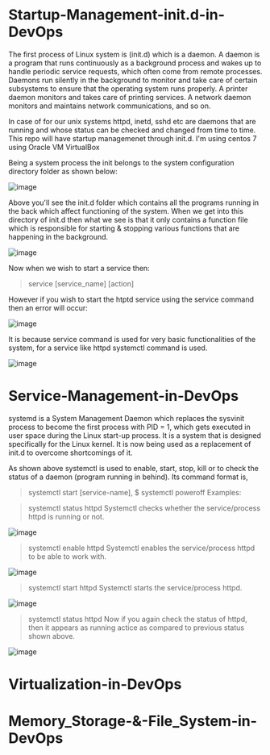 # Startup-Management-init.d-in-DevOps

The first process of Linux system is (init.d) which is a daemon. A daemon is a program that runs continuously as a background process and wakes up to handle periodic service requests, which often come from remote processes. Daemons run silently in the background to monitor and take care of certain subsystems to ensure that the operating system runs properly. A printer daemon monitors and takes care of printing services. A network daemon monitors and maintains network communications, and so on. 

In case of for our unix systems httpd, inetd, sshd etc are daemons that are running and whose status can be checked and changed from time to time. This repo will have startup managemenet through init.d. I'm using centos 7 using Oracle VM VirtualBox


Being a system process the init belongs to the system configuration directory folder as shown below:

![image](https://user-images.githubusercontent.com/97732099/200176105-883b15ce-8436-423f-83ea-97383fb3bd03.png)


Above you'll see the init.d folder which contains all the programs running in the back which affect functioning of the system.
When we get into this directory of init.d then what we see is that it only contains a function file which is responsible for starting & stopping various functions that are happening in the background.

![image](https://user-images.githubusercontent.com/97732099/200176169-d4ae5aa7-d957-436d-a612-65819b5793f5.png)


Now when we wish to start a service then:
> service [service_name] [action]

However if you wish to start the htptd service using the service command then an error will occur:

![image](https://user-images.githubusercontent.com/97732099/200176221-45d23878-9d00-4059-9bfa-9d94ba84c6df.png)

It is because service command is used for very basic functionalities of the system, for a service like httpd systemctl command is used.

![image](https://user-images.githubusercontent.com/97732099/200037195-55b1aabe-4a09-4b5e-94e4-5e49010ab9a2.png)



# Service-Management-in-DevOps
systemd is a System Management Daemon which replaces the sysvinit process to become the first process with PID = 1, which gets executed in user space during the Linux start-up process. It is a system that is designed specifically for the Linux kernel. It is now being used as a replacement of init.d to overcome shortcomings of it. 

As shown above systemctl is used to enable, start, stop, kill or to check the status of a daemon (program running in behind). Its command format is,

> systemctl start [service-name], $ systemctl poweroff
Examples:

> systemctl status httpd
Systemctl checks whether the service/process httpd is running or not.

![image](https://user-images.githubusercontent.com/97732099/200176649-fa7747a8-8567-47d4-a66e-63419181636b.png)

> systemctl enable httpd
Systemctl enables the service/process httpd to be able to work with.

![image](https://user-images.githubusercontent.com/97732099/200176702-5af3d40d-1dd0-465a-92c0-d2fbce3e9c13.png)

> systemctl start httpd
Systemctl starts the service/process httpd.

![image](https://user-images.githubusercontent.com/97732099/200176757-c18b7b20-f8e7-4a4d-b903-a43c04734c84.png)


> systemctl status httpd
Now if you again check the status of httpd, then it appears as running actice as compared to previous status shown above.

![image](https://user-images.githubusercontent.com/97732099/200176843-cb6d1d27-3136-42f3-929c-2e6b88a636f9.png)






# Virtualization-in-DevOps







# Memory_Storage-&-File_System-in-DevOps





